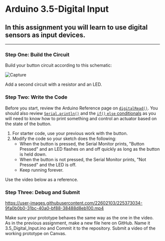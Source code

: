 # Arduino 3.5-Digital Input
## In this assignment you will learn to use digital sensors as input devices.  

---

### Step One: Build the Circuit

Build your button circuit according to this schematic:

![Capture](https://user-images.githubusercontent.com/22602103/225357434-ab899c14-9027-4bbb-b78a-b80a8234c9cf.PNG)

Add a second circuit with a resistor and an LED.

### Step Two: Write the Code

Before you start, review the Arduino Reference page on [`digitalRead()`](https://www.arduino.cc/reference/en/language/functions/digital-io/digitalread/).  You should also review [`Serial.println()`](https://www.arduino.cc/reference/en/language/functions/communication/serial/println/) and the [`if()` `else` conditionals](https://www.arduino.cc/reference/en/language/structure/control-structure/if/) as you will need to know how to print something and control an actuator based on the state of the button.

1. For starter code, use your previous work with the button.
2. Modify the code so your sketch does the following:
    - When the button is pressed, the Serial Monitor prints, "Button Pressed" and an LED flashes on and off quickly as long as the button is held down.
    - When the button is not pressed, the Serial Monitor prints, "Not Pressed" and the LED is off.
    - Keep running forever.

Use the video below as a reference.

### Step Three: Debug and Submit

https://user-images.githubusercontent.com/22602103/225373034-9fa0b0b0-31bc-40a0-bf88-38488d8eb100.mp4

Make sure your prototype behaves the same way as the one in the video. As in the previous assignment, make a new file here on GitHub. Name it 3.5_Digital_Input.ino and Commit it to the repository.  Submit a video of the working prototype on Canvas.


